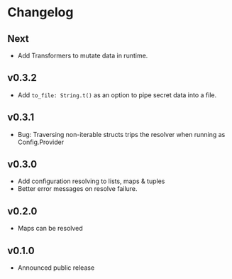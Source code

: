 # Changelog

## Next

- Add Transformers to mutate data in runtime.

## v0.3.2

- Add `to_file: String.t()` as an option to pipe secret data into a file.

## v0.3.1

- Bug: Traversing non-iterable structs trips the resolver when running as Config.Provider

## v0.3.0

- Add configuration resolving to lists, maps & tuples
- Better error messages on resolve failure.

## v0.2.0

- Maps can be resolved

## v0.1.0

- Announced public release
